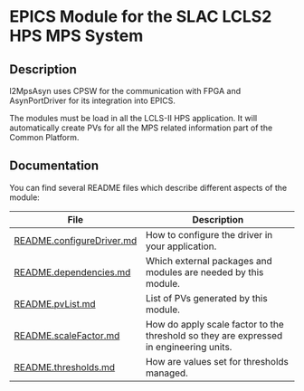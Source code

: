 # EPICS Module for the SLAC LCLS2 HPS MPS System

## Description

l2MpsAsyn uses CPSW for the communication with FPGA and AsynPortDriver for its integration into EPICS.

The modules must be load in all the LCLS-II HPS application. It will automatically create PVs for all the MPS related information part of the Common Platform.

## Documentation

You can find several README files which describe different aspects of the module:

File                                                    | Description
--------------------------------------------------------|---------------
[README.configureDriver.md](README.configureDriver.md)  | How to configure the driver in your application.
[README.dependencies.md](README.dependencies.md)        | Which external packages and modules are needed by this module.
[README.pvList.md](README.pvList.md)                    | List of PVs generated by this module.
[README.scaleFactor.md](README.scaleFactor.md)          | How do apply scale factor to the threshold so they are expressed in engineering units.
[README.thresholds.md](README.thresholds.md)            | How are values set for thresholds managed.